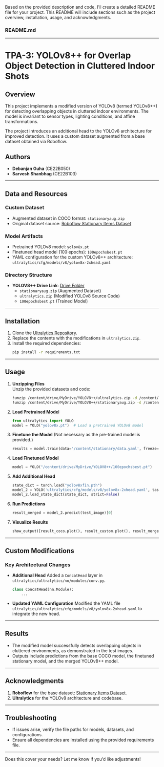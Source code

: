 Based on the provided description and code, I'll create a detailed README file for your project. This README will include sections such as the project overview, installation, usage, and acknowledgments. 

### **README.md**

---

# **TPA-3: YOLOv8++ for Overlap Object Detection in Cluttered Indoor Shots**

## **Overview**
This project implements a modified version of YOLOv8 (termed YOLOv8++) for detecting overlapping objects in cluttered indoor environments. The model is invariant to sensor types, lighting conditions, and affine transformations. 

The project introduces an additional head to the YOLOv8 architecture for improved detection. It uses a custom dataset augmented from a base dataset obtained via Roboflow.

## **Authors**
- **Debanjan Guha** (CE22B050)
- **Sarvesh Shanbhag** (CE22B103)

---

## **Data and Resources**
### **Custom Dataset**
- Augmented dataset in COCO format: `stationaryaug.zip`
- Original dataset source: [Roboflow Stationary Items Dataset](https://universe.roboflow.com/national-university-fast/stationary-items-dataset/dataset/8)

### **Model Artifacts**
- Pretrained YOLOv8 model: `yolov8x.pt`
- Finetuned head model (100 epochs): `100epochsbest.pt`
- YAML configuration for the custom YOLOv8++ architecture: `ultralytics/cfg/models/v8/yolov8x-2xhead.yaml`

### **Directory Structure**
- **YOLOV8++ Drive Link**: [Drive Folder](https://drive.google.com/drive/folders/1z78FACvcam31CxOse2aGdolgLaJXjsnV?usp=sharing)
  - `stationaryaug.zip` (Augmented Dataset)
  - `ultralytics.zip` (Modified YOLOv8 Source Code)
  - `100epochsbest.pt` (Trained Model)

---

## **Installation**
1. Clone the [Ultralytics Repository](https://github.com/ultralytics/ultralytics).
2. Replace the contents with the modifications in `ultralytics.zip`.
3. Install the required dependencies:
   ```bash
   pip install -r requirements.txt
   ```

---

## **Usage**
1. **Unzipping Files**  
   Unzip the provided datasets and code:
   ```bash
   !unzip /content/drive/MyDrive/YOLOV8++/ultralytics.zip -d /content/
   !unzip /content/drive/MyDrive/YOLOV8++/stationaryaug.zip -d /content/
   ```

2. **Load Pretrained Model**
   ```python
   from ultralytics import YOLO
   model = YOLO("yolov8x.pt")  # Load a pretrained YOLOv8 model
   ```

3. **Finetune the Model**
   (Not necessary as the pre-trained model is provided.)
   ```python
   results = model.train(data='/content/stationary/data.yaml', freeze=22, epochs=100, imgsz=640)
   ```

4. **Load Finetuned Model**
   ```python
   model = YOLO("/content/drive/MyDrive/YOLOV8++/100epochsbest.pt")
   ```

5. **Add Additional Head**
   ```python
   state_dict = torch.load("yolov8xfin.pth")
   model_2 = YOLO('ultralytics/cfg/models/v8/yolov8x-2xhead.yaml', task="detect").load('yolov8x.pt')
   model_2.load_state_dict(state_dict, strict=False)
   ```

6. **Run Predictions**
   ```python
   result_merged = model_2.predict(test_image)[0]
   ```

7. **Visualize Results**
   ```python
   show_output([result_coco.plot(), result_custom.plot(), result_merged.plot()])
   ```

---

## **Custom Modifications**
### **Key Architectural Changes**
- **Additional Head**
  Added a `ConcatHead` layer in `ultralytics/ultralytics/nn/modules/conv.py`.
  ```python
  class ConcatHead(nn.Module):
      ...
  ```

- **Updated YAML Configuration**
  Modified the YAML file `ultralytics/ultralytics/cfg/models/v8/yolov8x-2xhead.yaml` to integrate the new head.

---

## **Results**
- The modified model successfully detects overlapping objects in cluttered environments, as demonstrated in the test images.
- Outputs include predictions from the base COCO model, the finetuned stationary model, and the merged YOLOv8++ model.

---

## **Acknowledgments**
1. **Roboflow** for the base dataset: [Stationary Items Dataset](https://universe.roboflow.com/national-university-fast/stationary-items-dataset/dataset/8).
2. **Ultralytics** for the YOLOv8 architecture and codebase.

---

## **Troubleshooting**
- If issues arise, verify the file paths for models, datasets, and configurations.
- Ensure all dependencies are installed using the provided requirements file.

---

Does this cover your needs? Let me know if you'd like adjustments!
